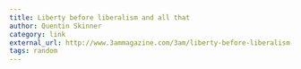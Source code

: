 ```yaml
---
title: Liberty before liberalism and all that
author: Quentin Skinner
category: link
external_url: http://www.3ammagazine.com/3am/liberty-before-liberalism-all-that/
tags: random
---
```

